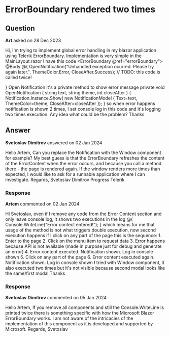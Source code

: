 # ErrorBoundary rendered two times

## Question

**Art** asked on 28 Dec 2023

Hi, I'm trying to implement global error handling in my blazor application using Telerik ErrorBoundary. Implementation is very simple in the MainLayout.razor I have this code <ErrorBoundary @ref="errorBoundary"> <ChildContent> @Body </ChildContent> <ErrorContent Context="ex"> @{
OpenNotification("Unhandled exception ocurred. Please try again later.", ThemeColor.Error, CloseAfter.Success);
// TODO: this code is called twice!

} </ErrorContent> </ErrorBoundary> Open Notification it's a private method to show error message private void OpenNotification ( string text, string theme, int closeAfter ) {
Notification.Instance.Show( new NotificationModel
{
Text=text,
ThemeColor=theme,
CloseAfter=closeAfter
});
} so when error happens notification is shown 2 times, I set console log in this code and it's logging two times execution. Any idea what could be the problem? Thanks

## Answer

**Svetoslav Dimitrov** answered on 02 Jan 2024

Hello Artem, Can you replace the Notification with the Window component for example? My best guess is that the ErrorBoundary refreshes the content of the ErrorContent when the error occurs, and because you call a method there - the page is rendered again. If the window renders more times than expected, I would like to ask for a runnable application where I can investigate. Regards, Svetoslav Dimitrov Progress Telerik

### Response

**Artem** commented on 02 Jan 2024

Hi Svetoslav, even if I remove any code from the Error Content section and only leave console log, it shows two executions in the log <ErrorContent Context="ex"> @{
Console.WriteLine("Error contect entered!");
} </ErrorContent> which means for me that usage of the method is not what triggers double execution, now second execution happens if I click on any part of the page this is the sequence: 1. Enter to the page 2. Click on the menu item to request data 3. Error happens because API is not available (made in purpose just for debug and generate an error) 4. Error content executed. Notification shown. Log in console shown 5. Click on any part of the page 6. Error content executed again. Notification shown. Log in console shown I tried with Window component, it also executed two times but it's not visible because second modal looks like the same/first modal Thanks

### Response

**Svetoslav Dimitrov** commented on 05 Jan 2024

Hello Artem, If you remove all components and still the Console.WriteLine is printed twice there is something specific with how the Microsoft Blazor ErrorBoundary works. I am not aware of the intricacies of the implementation of this component as it is developed and supported by Microsoft. Regards, Svetoslav
